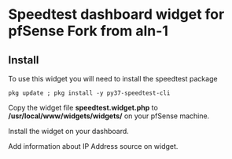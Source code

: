 # Speedtest dashboard widget for pfSense Fork from aln-1

## Install

To use this widget you will need to install the speedtest package

```
pkg update ; pkg install -y py37-speedtest-cli
```

Copy the widget file **speedtest.widget.php** to **/usr/local/www/widgets/widgets/** on your pfSense machine.

Install the widget on your dashboard.

Add information about IP Address source on widget.

